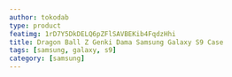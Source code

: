 ```yaml
---
author: tokodab
type: product
featimg: 1rD7Y5DkDELQ6pZFlSAVBEKib4FqdzHhi
title: Dragon Ball Z Genki Dama Samsung Galaxy S9 Case
tags: [samsung, galaxy, s9]
category: [samsung]
---
```

